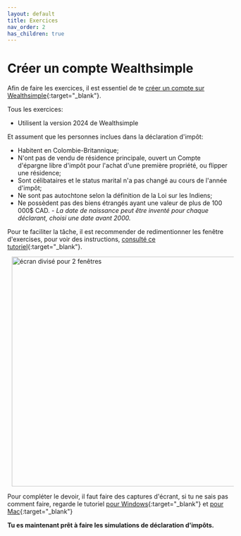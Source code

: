 ```yaml
---
layout: default
title: Exercices
nav_order: 2
has_children: true
---
```


# Créer un compte Wealthsimple

Afin de faire les exercices, il est essentiel de te [créer un compte sur Wealthsimple](https://my.wealthsimple.com/app/public/signup/){:target="_blank"}. 

Tous les exercices:
- Utilisent la version 2024 de Wealthsimple

Et assument que les personnes inclues dans la déclaration d'impôt:
- Habitent en Colombie-Britannique;
- N'ont pas de vendu de résidence principale, ouvert un Compte d'épargne libre d'impôt pour l'achat d'une première propriété, ou flipper une résidence;
- Sont célibataires et le status marital n'a pas changé au cours de l'année d'impôt;
- Ne sont pas autochtone selon la définition de la Loi sur les Indiens;
- Ne possèdent pas des biens étrangés ayant une valeur de plus de 100 000$ CAD.
_- La date de naissance peut être inventé pour chaque déclarant, choisi une date avant 2000._

Pour te faciliter la tâche, il est recommender de redimentionner les fenêtre d'exercises, pour voir des instructions, [consulté ce tutoriel](https://www.youtube.com/watch?v=eVej-2NuY5o){:target="_blank"}.

<img src="my_folder/écrans.png" alt="écran divisé pour 2 fenêtres" style=";width:520px;margin-left:10px;">

Pour compléter le devoir, il faut faire des captures d'écrant, si tu ne sais pas comment faire, regarde le tutoriel [pour Windows](https://www.youtube.com/watch?v=eVej-2NuY5o){:target="_blank"} et [pour Mac](https://www.youtube.com/watch?v=dnmQ9EbC99Q){:target="_blank"}

**Tu es maintenant prêt à faire les simulations de déclaration d'impôts.**

